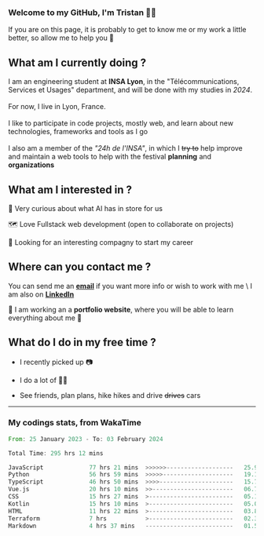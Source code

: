 ### Welcome to my GitHub, I'm Tristan 👨‍💻

If you are on this page, it is probably to get to know me or my work a little better, so allow me to help you 💁

## What am I currently doing ?

I am an engineering student at **INSA Lyon**, in the "Télécommunications, Services et Usages" department, and will be done with my studies in *2024*. \
\
For now, I live in Lyon, France. \
\
I like to participate in code projects, mostly web, and learn about new technologies, frameworks and tools as I go
\
\
I also am a member of the *"24h de l'INSA"*, in which I ~~try to~~  help improve and maintain a web tools to help with the festival **planning** and **organizations**

## What am I interested in ?
   
   🤖 Very curious about what AI has in store for us
   
   🗺️ Love Fullstack web development (open to collaborate on projects)

   🤔 Looking for an interesting compagny to start my career

## Where can you contact me ?

You can send me an **[email](mailto:tristan.dve@gmail.com)** if you want more info or wish to work with me \\
I am also on **[LinkedIn](https://www.linkedin.com/in/tristan-devin/)**

🚧 I am working an a **portfolio website**, where you will be able to learn everything about me 🚧

## What do I do in my free time ?

 - I recently picked up 📷
   
 - I do a lot of 🧗‍♂️
   
 - See friends, plan plans, hike hikes and drive ~~drives~~ cars

---
### My codings stats, from WakaTime

<!--START_SECTION:waka-->

```rust
From: 25 January 2023 - To: 03 February 2024

Total Time: 295 hrs 12 mins

JavaScript             77 hrs 21 mins  >>>>>>-------------------   25.94 %
Python                 56 hrs 59 mins  >>>>>--------------------   19.11 %
TypeScript             46 hrs 50 mins  >>>>---------------------   15.71 %
Vue.js                 20 hrs 10 mins  >>-----------------------   06.76 %
CSS                    15 hrs 27 mins  >------------------------   05.19 %
Kotlin                 15 hrs 10 mins  >------------------------   05.09 %
HTML                   11 hrs 22 mins  >------------------------   03.82 %
Terraform              7 hrs           >------------------------   02.35 %
Markdown               4 hrs 37 mins   -------------------------   01.55 %
```

<!--END_SECTION:waka-->
